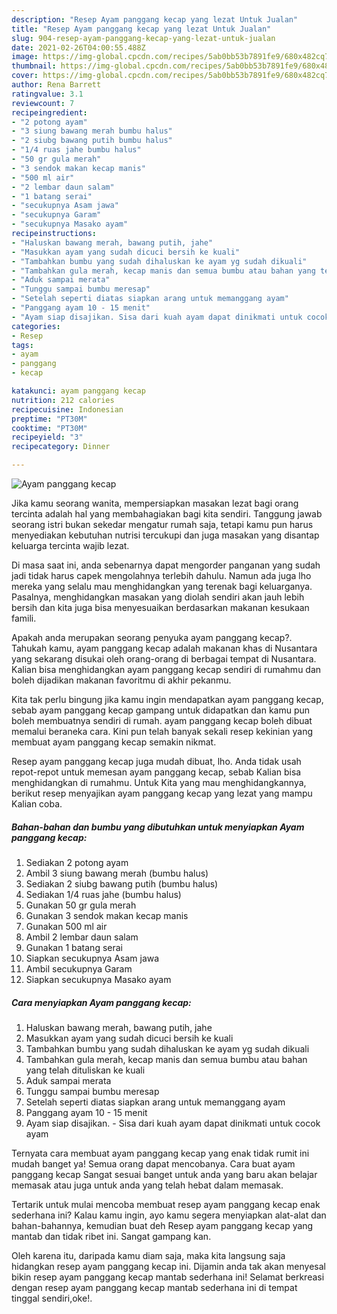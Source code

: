 ```yaml
---
description: "Resep Ayam panggang kecap yang lezat Untuk Jualan"
title: "Resep Ayam panggang kecap yang lezat Untuk Jualan"
slug: 904-resep-ayam-panggang-kecap-yang-lezat-untuk-jualan
date: 2021-02-26T04:00:55.488Z
image: https://img-global.cpcdn.com/recipes/5ab0bb53b7891fe9/680x482cq70/ayam-panggang-kecap-foto-resep-utama.jpg
thumbnail: https://img-global.cpcdn.com/recipes/5ab0bb53b7891fe9/680x482cq70/ayam-panggang-kecap-foto-resep-utama.jpg
cover: https://img-global.cpcdn.com/recipes/5ab0bb53b7891fe9/680x482cq70/ayam-panggang-kecap-foto-resep-utama.jpg
author: Rena Barrett
ratingvalue: 3.1
reviewcount: 7
recipeingredient:
- "2 potong ayam"
- "3 siung bawang merah bumbu halus"
- "2 siubg bawang putih bumbu halus"
- "1/4 ruas jahe bumbu halus"
- "50 gr gula merah"
- "3 sendok makan kecap manis"
- "500 ml air"
- "2 lembar daun salam"
- "1 batang serai"
- "secukupnya Asam jawa"
- "secukupnya Garam"
- "secukupnya Masako ayam"
recipeinstructions:
- "Haluskan bawang merah, bawang putih, jahe"
- "Masukkan ayam yang sudah dicuci bersih ke kuali"
- "Tambahkan bumbu yang sudah dihaluskan ke ayam yg sudah dikuali"
- "Tambahkan gula merah, kecap manis dan semua bumbu atau bahan yang telah dituliskan ke kuali"
- "Aduk sampai merata"
- "Tunggu sampai bumbu meresap"
- "Setelah seperti diatas siapkan arang untuk memanggang ayam"
- "Panggang ayam 10 - 15 menit"
- "Ayam siap disajikan. Sisa dari kuah ayam dapat dinikmati untuk cocok ayam"
categories:
- Resep
tags:
- ayam
- panggang
- kecap

katakunci: ayam panggang kecap 
nutrition: 212 calories
recipecuisine: Indonesian
preptime: "PT30M"
cooktime: "PT30M"
recipeyield: "3"
recipecategory: Dinner

---
```



![Ayam panggang kecap](https://img-global.cpcdn.com/recipes/5ab0bb53b7891fe9/680x482cq70/ayam-panggang-kecap-foto-resep-utama.jpg)

Jika kamu seorang wanita, mempersiapkan masakan lezat bagi orang tercinta adalah hal yang membahagiakan bagi kita sendiri. Tanggung jawab seorang istri bukan sekedar mengatur rumah saja, tetapi kamu pun harus menyediakan kebutuhan nutrisi tercukupi dan juga masakan yang disantap keluarga tercinta wajib lezat.

Di masa  saat ini, anda sebenarnya dapat mengorder panganan yang sudah jadi tidak harus capek mengolahnya terlebih dahulu. Namun ada juga lho mereka yang selalu mau menghidangkan yang terenak bagi keluarganya. Pasalnya, menghidangkan masakan yang diolah sendiri akan jauh lebih bersih dan kita juga bisa menyesuaikan berdasarkan makanan kesukaan famili. 



Apakah anda merupakan seorang penyuka ayam panggang kecap?. Tahukah kamu, ayam panggang kecap adalah makanan khas di Nusantara yang sekarang disukai oleh orang-orang di berbagai tempat di Nusantara. Kalian bisa menghidangkan ayam panggang kecap sendiri di rumahmu dan boleh dijadikan makanan favoritmu di akhir pekanmu.

Kita tak perlu bingung jika kamu ingin mendapatkan ayam panggang kecap, sebab ayam panggang kecap gampang untuk didapatkan dan kamu pun boleh membuatnya sendiri di rumah. ayam panggang kecap boleh dibuat memalui beraneka cara. Kini pun telah banyak sekali resep kekinian yang membuat ayam panggang kecap semakin nikmat.

Resep ayam panggang kecap juga mudah dibuat, lho. Anda tidak usah repot-repot untuk memesan ayam panggang kecap, sebab Kalian bisa menghidangkan di rumahmu. Untuk Kita yang mau menghidangkannya, berikut resep menyajikan ayam panggang kecap yang lezat yang mampu Kalian coba.

<!--inarticleads1-->

##### Bahan-bahan dan bumbu yang dibutuhkan untuk menyiapkan Ayam panggang kecap:

1. Sediakan 2 potong ayam
1. Ambil 3 siung bawang merah (bumbu halus)
1. Sediakan 2 siubg bawang putih (bumbu halus)
1. Sediakan 1/4 ruas jahe (bumbu halus)
1. Gunakan 50 gr gula merah
1. Gunakan 3 sendok makan kecap manis
1. Gunakan 500 ml air
1. Ambil 2 lembar daun salam
1. Gunakan 1 batang serai
1. Siapkan secukupnya Asam jawa
1. Ambil secukupnya Garam
1. Siapkan secukupnya Masako ayam




<!--inarticleads2-->

##### Cara menyiapkan Ayam panggang kecap:

1. Haluskan bawang merah, bawang putih, jahe
1. Masukkan ayam yang sudah dicuci bersih ke kuali
1. Tambahkan bumbu yang sudah dihaluskan ke ayam yg sudah dikuali
1. Tambahkan gula merah, kecap manis dan semua bumbu atau bahan yang telah dituliskan ke kuali
1. Aduk sampai merata
1. Tunggu sampai bumbu meresap
1. Setelah seperti diatas siapkan arang untuk memanggang ayam
1. Panggang ayam 10 - 15 menit
1. Ayam siap disajikan. - Sisa dari kuah ayam dapat dinikmati untuk cocok ayam




Ternyata cara membuat ayam panggang kecap yang enak tidak rumit ini mudah banget ya! Semua orang dapat mencobanya. Cara buat ayam panggang kecap Sangat sesuai banget untuk anda yang baru akan belajar memasak atau juga untuk anda yang telah hebat dalam memasak.

Tertarik untuk mulai mencoba membuat resep ayam panggang kecap enak sederhana ini? Kalau kamu ingin, ayo kamu segera menyiapkan alat-alat dan bahan-bahannya, kemudian buat deh Resep ayam panggang kecap yang mantab dan tidak ribet ini. Sangat gampang kan. 

Oleh karena itu, daripada kamu diam saja, maka kita langsung saja hidangkan resep ayam panggang kecap ini. Dijamin anda tak akan menyesal bikin resep ayam panggang kecap mantab sederhana ini! Selamat berkreasi dengan resep ayam panggang kecap mantab sederhana ini di tempat tinggal sendiri,oke!.

